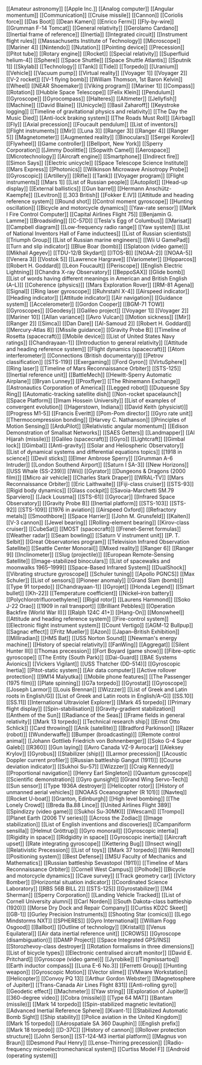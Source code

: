 [[Amateur astronomy]]
[[Apple Inc.]]
[[Analog computer]]
[[Angular momentum]]
[[Communication]]
[[Cruise missile]]
[[Cannon]]
[[Coriolis force]]
[[Das Boot]]
[[Dean Kamen]]
[[Enrico Fermi]]
[[Fly-by-wire]]
[[Grumman F-14 Tomcat]]
[[General relativity]]
[[Gerolamo Cardano]]
[[Inertial frame of reference]]
[[Inertia]]
[[Integrated circuit]]
[[Instrument flight rules]]
[[Massachusetts Institute of Technology]]
[[Microscope]]
[[Mariner 4]]
[[Nintendo]]
[[Nutation]]
[[Pointing device]]
[[Precession]]
[[Pitot tube]]
[[Rotary engine]]
[[Rocket]]
[[Special relativity]]
[[Superfluid helium-4]]
[[Sphere]]
[[Space Shuttle]]
[[Space Shuttle Atlantis]]
[[Sputnik 1]]
[[Skylab]]
[[Technology]]
[[Tank]]
[[Tide]]
[[Torpedo]]
[[Uranium]]
[[Vehicle]]
[[Vacuum pump]]
[[Virtual reality]]
[[Voyager 1]]
[[Voyager 2]]
[[V-2 rocket]]
[[V-1 flying bomb]]
[[William Thomson, 1st Baron Kelvin]]
[[Wheel]]
[[NEAR Shoemaker]]
[[Viking program]]
[[Mariner 1]]
[[Compass]]
[[Rotation]]
[[Hubble Space Telescope]]
[[Felix Klein]]
[[Pendulum]]
[[Gyroscope]]
[[Gyrocompass]]
[[Halteres]]
[[Altimeter]]
[[Jellyfish]]
[[Machine]]
[[David Blaine]]
[[Unicycle]]
[[Basil Zaharoff]]
[[Keystroke logging]]
[[Timeline of gravitational physics and relativity]]
[[The Day the Music Died]]
[[Anti-lock braking system]]
[[The Roads Must Roll]]
[[Airbag]]
[[Fly]]
[[Axial precession]]
[[Foucault pendulum]]
[[List of inventors]]
[[Flight instruments]]
[[Mir]]
[[Luna 3]]
[[Ranger 3]]
[[Ranger 4]]
[[Ranger 5]]
[[Magnetometer]]
[[Augmented reality]]
[[Binoculars]]
[[Sergei Korolev]]
[[Flywheel]]
[[Game controller]]
[[Bellport, New York]]
[[Sperry Corporation]]
[[Jimmy Doolittle]]
[[Sopwith Camel]]
[[Aerospace]]
[[Microtechnology]]
[[Aircraft engine]]
[[Smartphone]]
[[Indirect fire]]
[[Simon Says]]
[[Electric unicycle]]
[[Space Telescope Science Institute]]
[[Mars Express]]
[[Photonics]]
[[Wilkinson Microwave Anisotropy Probe]]
[[Gyroscopic]]
[[Artillery]]
[[Rifle]]
[[Tank]]
[[Voyager program]]
[[Flight instruments]]
[[Mars 1]]
[[List of Russian people]]
[[Autopilot]]
[[Head-up display]]
[[External ballistics]]
[[Gun barrel]]
[[Hermann Anschütz-Kaempfe]]
[[Levitron]]
[[.303 British]]
[[Fokker E.IV]]
[[Attitude and heading reference system]]
[[Round shot]]
[[Control moment gyroscope]]
[[Hunting oscillation]]
[[Bicycle and motorcycle dynamics]]
[[Yaw-rate sensor]]
[[Mark I Fire Control Computer]]
[[Capital Airlines Flight 75]]
[[Benjamin G. Lamme]]
[[Broadsiding]]
[[C-57D]]
[[Tesla's Egg of Columbus]]
[[Marisat]]
[[Campbell diagram]]
[[Low-frequency radio range]]
[[Yaw system]]
[[List of National Inventors Hall of Fame inductees]]
[[List of Russian scientists]]
[[Triumph Group]]
[[List of Russian marine engineers]]
[[Wii U GamePad]]
[[Turn and slip indicator]]
[[Blue Boar (bomb)]]
[[Splatoon (video game)]]
[[Mikhail Ageyev]]
[[TDU-12/B Skydart]]
[[ITOS-B]]
[[NOAA-2]]
[[NOAA-5]]
[[Venera 3]]
[[Vostok 5]]
[[Lawrence Hargrave]]
[[Variometer]]
[[Hipparcos]]
[[Robert H. Goddard]]
[[Léon Foucault]]
[[Periscope]]
[[English Electric Lightning]]
[[Chandra X-ray Observatory]]
[[BeppoSAX]]
[[Glide bomb]]
[[List of words having different meanings in American and British English (A–L)]]
[[Coherence (physics)]]
[[Mars Exploration Rover]]
[[RM-81 Agena]]
[[Signal]]
[[Ring laser gyroscope]]
[[Ruhrstahl X-4]]
[[Airspeed indicator]]
[[Heading indicator]]
[[Attitude indicator]]
[[Air navigation]]
[[Guidance system]]
[[Accelerometer]]
[[Gordon Cooper]]
[[BGM-71 TOW]]
[[Gyroscopes]]
[[Geodesy]]
[[Galileo project]]
[[Voyager 1]]
[[Voyager 2]]
[[Mariner 10]]
[[Allan variance]]
[[Avro Vulcan]]
[[Motion sickness]]
[[Mir]]
[[Ranger 2]]
[[Simca]]
[[Dan Dare]]
[[Al-Samoud 2]]
[[Robert H. Goddard]]
[[Mercury-Atlas 8]]
[[Missile guidance]]
[[Gravity Probe B]]
[[Timeline of Rosetta (spacecraft)]]
[[Mobile device]]
[[List of United States Navy ratings]]
[[Chandrayaan-1]]
[[Introduction to general relativity]]
[[Attitude and heading reference system]]
[[Flight dynamics (spacecraft)]]
[[Atom interferometer]]
[[Connections (British documentary)]]
[[Petrov classification]]
[[STS-119]]
[[Exergaming]]
[[Ford Gyron]]
[[VirtuSphere]]
[[Ring laser]]
[[Timeline of Mars Reconnaissance Orbiter]]
[[STS-125]]
[[Inertial reference unit]]
[[BattleMech]]
[[Hewitt-Sperry Automatic Airplane]]
[[Bryan Lunney]]
[[Proxflyer]]
[[The Rhinemann Exchange]]
[[Astronautics Corporation of America]]
[[Legged robot]]
[[Duquesne Spy Ring]]
[[Automatic-tracking satellite dish]]
[[Non-rocket spacelaunch]]
[[Space Platform]]
[[Imam Hossein University]]
[[List of examples of convergent evolution]]
[[Hagerstown, Indiana]]
[[David Keith (physicist)]]
[[Progress M1-5]]
[[Francis Everitt]]
[[Pom-Pom director]]
[[Gyro rate unit]]
[[Thermocompression bonding]]
[[Harvey C. Nathanson]]
[[Principles of Motion Sensing]]
[[ArduPilot]]
[[Relativistic angular momentum]]
[[Edison Demonstration of Smallsat Networks]]
[[SAES Getters]]
[[Landmapper]]
[[Al Hijarah (missile)]]
[[Galileo (spacecraft)]]
[[Gyro]]
[[Lightcraft]]
[[Gimbal lock]]
[[Gimbal]]
[[Anti-gravity]]
[[Solar and Heliospheric Observatory]]
[[List of dynamical systems and differential equations topics]]
[[1918 in science]]
[[Devil sticks]]
[[Elmer Ambrose Sperry]]
[[Grumman A-6 Intruder]]
[[London Southend Airport]]
[[Saturn I SA-3]]
[[New Horizons]]
[[USS Whale (SS-239)]]
[[Wii]]
[[Gyrator]]
[[Dungeons & Dragons (2000 film)]]
[[Micro air vehicle]]
[[Charles Stark Draper]]
[[WRAL-TV]]
[[Mars Reconnaissance Orbiter]]
[[Eric Laithwaite]]
[[Fiji-class cruiser]]
[[STS-93]]
[[Rigid body dynamics]]
[[Glass cockpit]]
[[Savoia-Marchetti SM.79 Sparviero]]
[[Jack Lousma]]
[[STS-61]]
[[Gyrocar]]
[[Infrared Space Observatory]]
[[Gravity Probe B]]
[[Inertial platform]]
[[STS-103]]
[[STS-92]]
[[STS-109]]
[[1976 in aviation]]
[[Airspeed Oxford]]
[[Refractory metals]]
[[Smoothbore]]
[[Space Harrier]]
[[John M. Grunsfeld]]
[[Kaiten]]
[[V-3 cannon]]
[[Jewel bearing]]
[[Rolling-element bearing]]
[[Kirov-class cruiser]]
[[CubeSat]]
[[MOST (spacecraft)]]
[[Frenet–Serret formulas]]
[[Weather radar]]
[[Seam bowling]]
[[Saturn V instrument unit]]
[[P. T. Selbit]]
[[Great Observatories program]]
[[Television Infrared Observation Satellite]]
[[Seattle Center Monorail]]
[[Mixed reality]]
[[Ranger 6]]
[[Ranger 9]]
[[Inclinometer]]
[[Slug (projectile)]]
[[European Remote-Sensing Satellite]]
[[Image-stabilized binoculars]]
[[List of spacewalks and moonwalks 1965–1999]]
[[Space-Based Infrared System]]
[[DualShock]]
[[Vibrating structure gyroscope]]
[[Schuler tuning]]
[[Apollo PGNCS]]
[[Max Schuler]]
[[List of sensors]]
[[Pioneer anomaly]]
[[Grand Slam (bomb)]]
[[Type 91 torpedo]]
[[Chandrayaan-1]]
[[Gyrojet]]
[[Honda Legend]]
[[Smart bullet]]
[[Kh-22]]
[[Temperature coefficient]]
[[Nickel–iron battery]]
[[Polychlorotrifluoroethylene]]
[[Rigid rotor]]
[[Laurens Hammond]]
[[Soko J-22 Orao]]
[[1909 in rail transport]]
[[Brilliant Pebbles]]
[[Operation Backfire (World War II)]]
[[Ralph 124C 41+]]
[[Hang-On]]
[[Monowheel]]
[[Attitude and heading reference system]]
[[Fire-control system]]
[[Electronic flight instrument system]]
[[Count Vertigo]]
[[AGM-12 Bullpup]]
[[Sagnac effect]]
[[Fritz Mueller]]
[[Azon]]
[[Japan–British Exhibition]]
[[Milliradian]]
[[HMS Bat]]
[[USS Norton Sound]]
[[Newman's energy machine]]
[[History of special relativity]]
[[FanWing]]
[[Aggregat]]
[[Silent Hunter III]]
[[Thomas precession]]
[[Fort Boyard (game show)]]
[[Fibre-optic gyroscope]]
[[The Entity (South Park)]]
[[Dai-Guard]]
[[BAE Systems Avionics]]
[[Vickers Vigilant]]
[[USS Thatcher (DD-514)]]
[[Gyroscopic Inertia]]
[[Pitot-static system]]
[[Air data computer]]
[[Active rollover protection]]
[[9M14 Malyutka]]
[[Mobile phone features]]
[[The Passenger (1975 film)]]
[[Plate spinning]]
[[G7a torpedo]]
[[Gyrostat]]
[[Gyroscope]]
[[Joseph Larmor]]
[[Louis Brennan]]
[[Wizzzer]]
[[List of Greek and Latin roots in English/G]]
[[List of Greek and Latin roots in English/A–G]]
[[SS.10]]
[[SS.11]]
[[International Ultraviolet Explorer]]
[[Mark 45 torpedo]]
[[Primary flight display]]
[[Spin-stabilisation]]
[[Gravity-gradient stabilization]]
[[Anthem of the Sun]]
[[Radiance of the Seas]]
[[Frame fields in general relativity]]
[[Mark 13 torpedo]]
[[Technical research ship]]
[[Ernst Otto Schlick]]
[[Card throwing]]
[[Anik (satellite)]]
[[Bradford Parkinson]]
[[Razer (robot)]]
[[Wunderwaffe]]
[[Bumper (broadcasting)]]
[[Remote control animal]]
[[Johann Gottlieb Friedrich von Bohnenberger]]
[[Soko G-4 Super Galeb]]
[[R360]]
[[Gun laying]]
[[Avro Canada VZ-9 Avrocar]]
[[Aleksey Krylov]]
[[Gyrobus]]
[[Stabilizer (ship)]]
[[Larmor precession]]
[[Acoustic Doppler current profiler]]
[[Russian battleship Gangut (1911)]]
[[Course deviation indicator]]
[[Sukhoi Su-57]]
[[Wizzzer]]
[[Craig Kennedy]]
[[Proportional navigation]]
[[Henry Earl Singleton]]
[[Quantum gyroscope]]
[[Scientific demonstration]]
[[Gyro gunsight]]
[[Grand Wing Servo-Tech]]
[[Sun sensor]]
[[Type 1936A destroyer]]
[[Helicopter rotor]]
[[History of unmanned aerial vehicles]]
[[NOAAS Oceanographer (R 101)]]
[[Navteq]]
[[Rocket U-boat]]
[[Granton, Edinburgh]]
[[High level bombing]]
[[The Lonely Crowd]]
[[Breda Ba.88 Lince]]
[[United Airlines Flight 389]]
[[Spindizzy (video game)]]
[[Sukhoi Su-30MKI]]
[[Wescam]]
[[Trompo]]
[[Planet Earth (2006 TV series)]]
[[Across the Zodiac]]
[[Image stabilization]]
[[List of English inventions and discoveries]]
[[Campaniform sensilla]]
[[Helmut Gröttrup]]
[[Gyro monorail]]
[[Gyroscopic intertia]]
[[Rigidity in space]]
[[Ridgidity in space]]
[[Gyroscopic inertia]]
[[Aircraft upset]]
[[Rate integrating gyroscope]]
[[Kettering Bug]]
[[Insect wing]]
[[Relativistic Precession]]
[[List of toys]]
[[Mark 37 torpedo]]
[[Wii Remote]]
[[Positioning system]]
[[Best Defense]]
[[MSU Faculty of Mechanics and Mathematics]]
[[Russian battleship Sevastopol (1911)]]
[[Timeline of Mars Reconnaissance Orbiter]]
[[Cornell West Campus]]
[[Polhode]]
[[Bicycle and motorcycle dynamics]]
[[Cave survey]]
[[Track geometry car]]
[[Victory Bomber]]
[[Horizontal situation indicator]]
[[Coordinated Science Laboratory]]
[[RBS 56B BILL 2]]
[[STS-125]]
[[Gyrostabilizer]]
[[M4 Sherman]]
[[Sperry Corporation]]
[[Landing Vehicle Tracked]]
[[List of Cornell University alumni]]
[[Carl Norden]]
[[South Dakota-class battleship (1920)]]
[[Morse Dry Dock and Repair Company]]
[[Curtiss KD2C Skeet]]
[[GB-1]]
[[Gurley Precision Instruments]]
[[Shooting Star (comics)]]
[[Lego Mindstorms NXT]]
[[SPHERES]]
[[Gyro International]]
[[William Fogg Osgood]]
[[Ballbot]]
[[Outline of technology]]
[[Kristall]]
[[Venus Equilateral]]
[[Air data inertial reference unit]]
[[CROWS]]
[[Gyroscope (disambiguation)]]
[[DAMP Project]]
[[Space Integrated GPS/INS]]
[[Storozhevoy-class destroyer]]
[[Rotation formalisms in three dimensions]]
[[List of bicycle types]]
[[Electronic centralised aircraft monitor]]
[[David E. Pritchard]]
[[Gyroscope (video game)]]
[[Jyrobike]]
[[Tingmissartoq]]
[[Earth inductor compass]]
[[Luna E-6 No.3]]
[[Ferretti Group]]
[[Hunting weapon]]
[[Gyroscopic Motion]]
[[Vector slime]]
[[VMware Workstation]]
[[Helicopter]]
[[Convoy PQ 13]]
[[Arthur Gordon Webster]]
[[Magnetosphere of Jupiter]]
[[Trans-Canada Air Lines Flight 831]]
[[Anti-rolling gyro]]
[[Geodetic effect]]
[[Machmeter]]
[[Yaw string]]
[[Exploration of Jupiter]]
[[360-degree video]]
[[Cobra (missile)]]
[[Type 64 MAT]]
[[Bantam (missile)]]
[[Mark 14 torpedo]]
[[Spin-stabilized magnetic levitation]]
[[Advanced Inertial Reference Sphere]]
[[Kvant-1]]
[[Stabilized Automatic Bomb Sight]]
[[Ship stability]]
[[Police aviation in the United Kingdom]]
[[Mark 15 torpedo]]
[[Aérospatiale SA 360 Dauphin]]
[[English prefix]]
[[Mark 18 torpedo]]
[[D-37C]]
[[History of cannon]]
[[Rollover protection structure]]
[[John Serson]]
[[ST-124-M3 inertial platform]]
[[Magnus von Braun]]
[[Desmond Paul Henry]]
[[Lense–Thirring precession]]
[[Radio-frequency microelectromechanical system]]
[[Curtiss Model F]]
[[Android (operating system)]]
